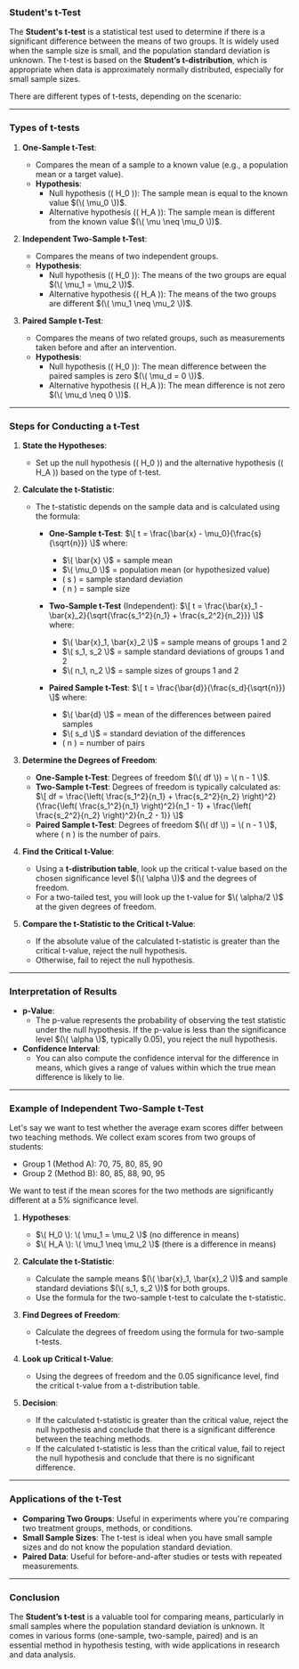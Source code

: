### **Student's t-Test**

The **Student's t-test** is a statistical test used to determine if there is a significant difference between the means of two groups. It is widely used when the sample size is small, and the population standard deviation is unknown. The t-test is based on the **Student’s t-distribution**, which is appropriate when data is approximately normally distributed, especially for small sample sizes.

There are different types of t-tests, depending on the scenario:

---

### **Types of t-tests**

1. **One-Sample t-Test**:
   - Compares the mean of a sample to a known value (e.g., a population mean or a target value).
   - **Hypothesis**:
     - Null hypothesis (\( H_0 \)): The sample mean is equal to the known value $(\( \mu_0 \))$.
     - Alternative hypothesis (\( H_A \)): The sample mean is different from the known value $(\( \mu \neq \mu_0 \))$.

2. **Independent Two-Sample t-Test**:
   - Compares the means of two independent groups.
   - **Hypothesis**:
     - Null hypothesis (\( H_0 \)): The means of the two groups are equal $(\( \mu_1 = \mu_2 \))$.
     - Alternative hypothesis (\( H_A \)): The means of the two groups are different $(\( \mu_1 \neq \mu_2 \))$.

3. **Paired Sample t-Test**:
   - Compares the means of two related groups, such as measurements taken before and after an intervention.
   - **Hypothesis**:
     - Null hypothesis (\( H_0 \)): The mean difference between the paired samples is zero $(\( \mu_d = 0 \))$.
     - Alternative hypothesis (\( H_A \)): The mean difference is not zero $(\( \mu_d \neq 0 \))$.

---

### **Steps for Conducting a t-Test**

1. **State the Hypotheses**:
   - Set up the null hypothesis (\( H_0 \)) and the alternative hypothesis (\( H_A \)) based on the type of t-test.

2. **Calculate the t-Statistic**:
   - The t-statistic depends on the sample data and is calculated using the formula:
   
     - **One-Sample t-Test**:
       $\[
       t = \frac{\bar{x} - \mu_0}{\frac{s}{\sqrt{n}}}
       \]$
       where:
       - $\( \bar{x} \)$ = sample mean
       - $\( \mu_0 \)$ = population mean (or hypothesized value)
       - \( s \) = sample standard deviation
       - \( n \) = sample size

     - **Two-Sample t-Test** (Independent):
       $\[
       t = \frac{\bar{x}_1 - \bar{x}_2}{\sqrt{\frac{s_1^2}{n_1} + \frac{s_2^2}{n_2}}}
       \]$
       where:
       - $\( \bar{x}_1, \bar{x}_2 \)$ = sample means of groups 1 and 2
       - $\( s_1, s_2 \)$ = sample standard deviations of groups 1 and 2
       - $\( n_1, n_2 \)$ = sample sizes of groups 1 and 2

     - **Paired Sample t-Test**:
       $\[
       t = \frac{\bar{d}}{\frac{s_d}{\sqrt{n}}}
       \]$
       where:
       - $\( \bar{d} \)$ = mean of the differences between paired samples
       - $\( s_d \)$ = standard deviation of the differences
       - \( n \) = number of pairs

3. **Determine the Degrees of Freedom**:
   - **One-Sample t-Test**: Degrees of freedom $(\( df \)) = \( n - 1 \)$.
   - **Two-Sample t-Test**: Degrees of freedom is typically calculated as:
     $\[
     df = \frac{\left( \frac{s_1^2}{n_1} + \frac{s_2^2}{n_2} \right)^2}{\frac{\left( \frac{s_1^2}{n_1} \right)^2}{n_1 - 1} + \frac{\left( \frac{s_2^2}{n_2} \right)^2}{n_2 - 1}}
     \]$
   - **Paired Sample t-Test**: Degrees of freedom $(\( df \)) = \( n - 1 \)$, where \( n \) is the number of pairs.

4. **Find the Critical t-Value**:
   - Using a **t-distribution table**, look up the critical t-value based on the chosen significance level $(\( \alpha \))$ and the degrees of freedom.
   - For a two-tailed test, you will look up the t-value for $\( \alpha/2 \)$ at the given degrees of freedom.

5. **Compare the t-Statistic to the Critical t-Value**:
   - If the absolute value of the calculated t-statistic is greater than the critical t-value, reject the null hypothesis.
   - Otherwise, fail to reject the null hypothesis.

---

### **Interpretation of Results**

- **p-Value**: 
  - The p-value represents the probability of observing the test statistic under the null hypothesis. If the p-value is less than the significance level $(\( \alpha \)$, typically 0.05), you reject the null hypothesis.
- **Confidence Interval**: 
  - You can also compute the confidence interval for the difference in means, which gives a range of values within which the true mean difference is likely to lie.

---

### **Example of Independent Two-Sample t-Test**

Let's say we want to test whether the average exam scores differ between two teaching methods. We collect exam scores from two groups of students:

- Group 1 (Method A): 70, 75, 80, 85, 90
- Group 2 (Method B): 80, 85, 88, 90, 95

We want to test if the mean scores for the two methods are significantly different at a 5% significance level.

1. **Hypotheses**:
   - $\( H_0 \): \( \mu_1 = \mu_2 \)$ (no difference in means)
   - $\( H_A \): \( \mu_1 \neq \mu_2 \)$ (there is a difference in means)

2. **Calculate the t-Statistic**:
   - Calculate the sample means $(\( \bar{x}_1, \bar{x}_2 \))$ and sample standard deviations $(\( s_1, s_2 \))$ for both groups.
   - Use the formula for the two-sample t-test to calculate the t-statistic.

3. **Find Degrees of Freedom**: 
   - Calculate the degrees of freedom using the formula for two-sample t-tests.

4. **Look up Critical t-Value**: 
   - Using the degrees of freedom and the 0.05 significance level, find the critical t-value from a t-distribution table.

5. **Decision**:
   - If the calculated t-statistic is greater than the critical value, reject the null hypothesis and conclude that there is a significant difference between the teaching methods.
   - If the calculated t-statistic is less than the critical value, fail to reject the null hypothesis and conclude that there is no significant difference.

---

### **Applications of the t-Test**

- **Comparing Two Groups**: Useful in experiments where you're comparing two treatment groups, methods, or conditions.
- **Small Sample Sizes**: The t-test is ideal when you have small sample sizes and do not know the population standard deviation.
- **Paired Data**: Useful for before-and-after studies or tests with repeated measurements.

---

### **Conclusion**

The **Student’s t-test** is a valuable tool for comparing means, particularly in small samples where the population standard deviation is unknown. It comes in various forms (one-sample, two-sample, paired) and is an essential method in hypothesis testing, with wide applications in research and data analysis.

